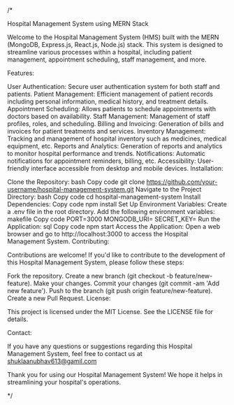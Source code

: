 /*

Hospital Management System using MERN Stack

Welcome to the Hospital Management System (HMS) built with the MERN (MongoDB, Express.js, React.js, Node.js) stack. This system is designed to streamline various processes within a hospital, including patient management, appointment scheduling, staff management, and more.

Features:

User Authentication: Secure user authentication system for both staff and patients.
Patient Management: Efficient management of patient records including personal information, medical history, and treatment details.
Appointment Scheduling: Allows patients to schedule appointments with doctors based on availability.
Staff Management: Management of staff profiles, roles, and scheduling.
Billing and Invoicing: Generation of bills and invoices for patient treatments and services.
Inventory Management: Tracking and management of hospital inventory such as medicines, medical equipment, etc.
Reports and Analytics: Generation of reports and analytics to monitor hospital performance and trends.
Notifications: Automatic notifications for appointment reminders, billing, etc.
Accessibility: User-friendly interface accessible from desktop and mobile devices.
Installation:

Clone the Repository:
bash
Copy code
git clone https://github.com/your-username/hospital-management-system.git
Navigate to the Project Directory:
bash
Copy code
cd hospital-management-system
Install Dependencies:
Copy code
npm install
Set Up Environment Variables:
Create a .env file in the root directory.
Add the following environment variables:
makefile
Copy code
PORT=3000
MONGODB_URI=<your MongoDB connection string>
SECRET_KEY=<your secret key for JWT>
Run the Application:
sql
Copy code
npm start
Access the Application:
Open a web browser and go to http://localhost:3000 to access the Hospital Management System.
Contributing:

Contributions are welcome! If you'd like to contribute to the development of this Hospital Management System, please follow these steps:

Fork the repository.
Create a new branch (git checkout -b feature/new-feature).
Make your changes.
Commit your changes (git commit -am 'Add new feature').
Push to the branch (git push origin feature/new-feature).
Create a new Pull Request.
License:

This project is licensed under the MIT License. See the LICENSE file for details.

Contact:

If you have any questions or suggestions regarding this Hospital Management System, feel free to contact us at shuklaanubhav613@gamil.com

Thank you for using our Hospital Management System! We hope it helps in streamlining your hospital's operations.

*/
